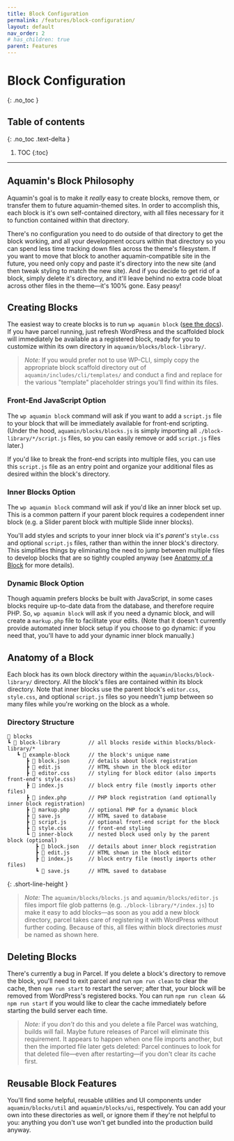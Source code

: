 ```yaml
---
title: Block Configuration
permalink: /features/block-configuration/
layout: default
nav_order: 2
# has_children: true
parent: Features
---
```


# Block Configuration
{: .no_toc }

## Table of contents
{: .no_toc .text-delta }

1. TOC
{:toc}

---

## Aquamin's Block Philosophy

Aquamin's goal is to make it _really_ easy to create blocks, remove them, or transfer them to future aquamin-themed sites. In order to accomplish this, each block is it's own self-contained directory, with all files necessary for it to function contained within that directory.

There's no configuration you need to do outside of that directory to get the block working, and all your development occurs within that directory so you can spend less time tracking down files across the theme's filesystem. If you want to move that block to another aquamin-compatible site in the future, you need only copy and paste it's directory into the new site (and then tweak styling to match the new site). And if you decide to get rid of a block, simply delete it's directory, and it'll leave behind no extra code bloat across other files in the theme—it's 100% gone. Easy peasy!

## Creating Blocks

The easiest way to create blocks is to run `wp aquamin block` ([see the docs](/aquamin/features/wp-cli/#wp-aquamin-block)). If you have parcel running, just refresh WordPress and the scaffolded block will immediately be available as a registered block, ready for you to customize within its own directory in `aquamin/blocks/block-library/`.

> _Note:_  If you would prefer not to use WP-CLI, simply copy the appropriate block scaffold directory out of `aquamin/includes/cli/templates/` and conduct a find and replace for the various "template" placeholder strings you'll find within its files.

### Front-End JavaScript Option

The `wp aquamin block` command will ask if you want to add a `script.js` file to your block that will be immediately available for front-end scripting. (Under the hood, `aquamin/blocks/blocks.js` is simply importing all `./block-library/*/script.js` files, so you can easily remove or add `script.js` files later.)

If you'd like to break the front-end scripts into multiple files, you can use this `script.js` file as an entry point and organize your additional files as desired within the block's directory.

### Inner Blocks Option

The `wp aquamin block` command will ask if you'd like an inner block set up. This is a common pattern if your parent block requires a codependent inner block (e.g. a Slider parent block with multiple Slide inner blocks).

You'll add styles and scripts to your inner block via it's _parent's_ `style.css` and optional `script.js` files, rather than within the inner block's directory. This simplifies things by eliminating the need to jump between multiple files to develop blocks that are so tightly coupled anyway (see [Anatomy of a Block](#anatomy-of-a-block) for more details).

### Dynamic Block Option

Though aquamin prefers blocks be built with JavaScript, in some cases blocks require up-to-date data from the database, and therefore require PHP. So, `wp aquamin block` will ask if you need a dynamic block, and will create a `markup.php` file to facilitate your edits. (Note that it doesn't currently provide automated inner block setup if you choose to go dynamic: if you need that, you'll have to add your dynamic inner block manually.)

## Anatomy of a Block

Each block has its own block directory within the `aquamin/blocks/block-library/` directory. All the block's files are contained within its block directory. Note that inner blocks use the parent block's `editor.css`, `style.css`, and optional `script.js` files so you needn't jump between so many files while you're working on the block as a whole.

### Directory Structure

```
📂 blocks
┗ 📂 block-library         // all blocks reside within blocks/block-library/*
   ┗ 📂 example-block      // the block's unique name
      ┣ 📄 block.json      // details about block registration
      ┣ 📄 edit.js         // HTML shown in the block editor
      ┣ 📄 editor.css      // styling for block editor (also imports front-end's style.css)
      ┣ 📄 index.js        // block entry file (mostly imports other files)
      ┣ 📄 index.php       // PHP block registration (and optionally inner block registration)
      ┣ 📄 markup.php      // optional PHP for a dynamic block
      ┣ 📄 save.js         // HTML saved to database
      ┣ 📄 script.js       // optional front-end script for the block
      ┣ 📄 style.css       // front-end styling
      ┗ 📂 inner-block     // nested block used only by the parent block (optional)
         ┣ 📄 block.json   // details about inner block registration
         ┣ 📄 edit.js      // HTML shown in the block editor
         ┣ 📄 index.js     // block entry file (mostly imports other files)
         ┗ 📄 save.js      // HTML saved to database
```
{: .short-line-height }

> _Note:_ The `aquamin/blocks/blocks.js` and `aquamin/blocks/editor.js` files import file glob patterns (e.g. `./block-library/*/index.js`) to make it easy to add blocks—as soon as you add a new block directory, parcel takes care of registering it with WordPress without further coding. Because of this, all files within block directories _must_ be named as shown here.

## Deleting Blocks

There's currently a bug in Parcel. If you delete a block's directory to remove the block, you'll need to exit parcel and run `npm run clean` to clear the cache, then `npm run start` to restart the server; after that, your block will be removed from WordPress's registered bocks. You can run `npm run clean && npm run start` if you would like to clear the cache immediately before starting the build server each time.

> _Note:_ if you _don't_ do this and you delete a file Parcel was watching, builds will fail. Maybe future releases of Parcel will eliminate this requirement. It appears to happen when one file imports another, but then the imported file later gets deleted: Parcel continues to look for that deleted file—even after restarting—if you don't clear its cache first.

## Reusable Block Features

You'll find some helpful, reusable utilities and UI components under `aquamin/blocks/util` and `aquamin/blocks/ui`, respectively. You can add your own into these directories as well, or ignore them if they're not helpful to you: anything you don't use won't get bundled into the production build anyway.